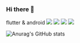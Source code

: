 ### Hi there 👋
flutter & android
<img src="https://img.shields.io/badge/Kotlin-white?style=for-the-badge&logo=Kotlin&logoColor=#7F52FF">
<img src="https://img.shields.io/badge/Android-white?style=for-the-badge&logo=Android&logoColor=#3DDC84">
<img src="https://img.shields.io/badge/Dart-white?style=for-the-badge&logo=Dart&logoColor=#0175C2">
<img src="https://img.shields.io/badge/Flutter-white?style=for-the-badge&logo=Flutter&logoColor=#02569B">
<!--
**fanthasium/fanthasium** is a ✨ _special_ ✨ repository because its `README.md` (this file) appears on your GitHub profile.

Here are some ideas to get you started:

- 🔭 I’m currently working on ...
- 🌱 I’m currently learning ...
- 👯 I’m looking to collaborate on ...
- 🤔 I’m looking for help with ...
- 💬 Ask me about ...
- 📫 How to reach me: ...
- 😄 Pronouns: ...
- ⚡ Fun fact: ...
-->
![Anurag's GitHub stats](https://github-readme-stats.vercel.app/api?username=fanthasium&theme=highcontrast&show_icons=true)
